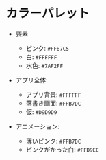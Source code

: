 # カラーパレット

- 要素
  - ピンク: `#FF87C5`
  - 白: `#FFFFFF`
  - 水色: `#7AF2FF`

- アプリ全体:
  - アプリ背景: `#FFFFFF`
  - 落書き画面: `#FFB7DC`
  - 仮: `#D9D9D9`

- アニメーション:
  - 薄いピンク: `#FFB7DC`
  - ピンクがかった白: `#FFD9EC`